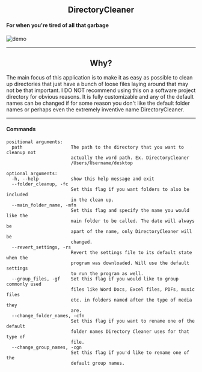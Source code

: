 <div style="text-align: center">
  <h2>
    DirectoryCleaner
  </h2>
</div>

#### For when you're tired of all that garbage

![demo](https://s3.amazonaws.com/gfyshare/directorycleaner.png)


---
<div style="text-align: center">
  <h2>
    Why?
  </h2>
</div>
The main focus of this application is to make it as easy as possible to clean up directories that just have a bunch of loose files laying around that may not be that important. I DO NOT recommend using this on a software project directory for obvious reasons. It is fully customizable and any of the default names can be changed if for some reason you don't like the default folder names or perhaps even the extremely inventive name DirectoryCleaner.

---

#### Commands

```
positional arguments:
  path                  The path to the directory that you want to cleanup not
                        actually the word path. Ex. DirectoryCleaner
                        /Users/Username/desktop

optional arguments:
  -h, --help            show this help message and exit
  --folder_cleanup, -fc
                        Set this flag if you want folders to also be included
                        in the clean up.
  --main_folder_name, -mfn
                        Set this flag and specify the name you would like the
                        main folder to be called. The date will always be
                        apart of the name, only DirectoryCleaner will be
                        changed.
  --revert_settings, -rs
                        Revert the settings file to its default state when the
                        program was downloaded. Will use the default settings
                        to run the program as well.
  --group_files, -gf    Set this flag if you would like to group commonly used
                        files like Word Docs, Excel files, PDFs, music files
                        etc. in folders named after the type of media they
                        are.
  --change_folder_names, -cfn
                        Set this flag if you want to rename one of the default
                        folder names Directory Cleaner uses for that type of
                        file.
  --change_group_names, -cgn
                        Set this flag if you'd like to rename one of the
                        default group names.

```                        

